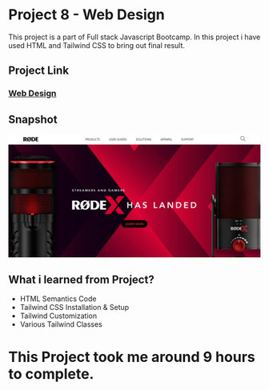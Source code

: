 # Project 8 - Web Design
This project is a part of Full stack Javascript Bootcamp. In this project i have used HTML and Tailwind CSS to bring out final result.

## Project Link
### [Web Design](https://rode-good.netlify.app/)

## Snapshot

![Tailwind Project - RODE Clone Design](./snapshot/final.JPG)


## What i learned from Project?
- HTML Semantics Code
- Tailwind CSS Installation & Setup 
- Tailwind Customization
- Various Tailwind Classes

# This Project took me around 9 hours to complete.